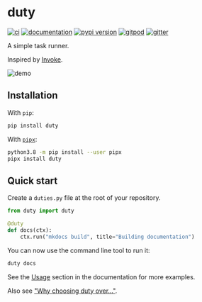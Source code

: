 # duty

[![ci](https://github.com/pawamoy/duty/workflows/ci/badge.svg)](https://github.com/pawamoy/duty/actions?query=workflow%3Aci)
[![documentation](https://img.shields.io/badge/docs-mkdocs%20material-blue.svg?style=flat)](https://pawamoy.github.io/duty/)
[![pypi version](https://img.shields.io/pypi/v/duty.svg)](https://pypi.org/project/duty/)
[![gitpod](https://img.shields.io/badge/gitpod-workspace-blue.svg?style=flat)](https://gitpod.io/#https://github.com/pawamoy/duty)
[![gitter](https://badges.gitter.im/join%20chat.svg)](https://gitter.im/duty/community)

A simple task runner.

Inspired by [Invoke](https://github.com/pyinvoke/invoke).

![demo](demo.svg)

## Installation

With `pip`:
```bash
pip install duty
```

With [`pipx`](https://github.com/pipxproject/pipx):
```bash
python3.8 -m pip install --user pipx
pipx install duty
```

## Quick start

Create a `duties.py` file at the root of your repository.

```python
from duty import duty

@duty
def docs(ctx):
    ctx.run("mkdocs build", title="Building documentation")
```

You can now use the command line tool to run it:

```bash
duty docs
```

See the [Usage](https://pawamoy.github.io/duty/usage/)
section in the documentation for more examples.

Also see ["Why choosing duty over..."](https://pawamoy.github.io/duty/#why-duty-over).
